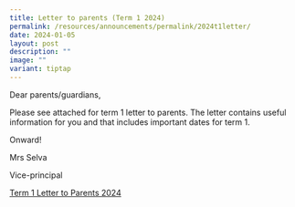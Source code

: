 ```yaml
---
title: Letter to parents (Term 1 2024)
permalink: /resources/announcements/permalink/2024t1letter/
date: 2024-01-05
layout: post
description: ""
image: ""
variant: tiptap
---
```

<p>Dear parents/guardians,</p><p>Please see attached for term 1 letter to parents. The letter contains useful information for you and that includes important dates for term 1.</p><p>Onward!</p><p>Mrs Selva</p><p>Vice-principal</p><p></p><p><a href="/files/Term_1_Letter_to_Parents__2024_.pdf" rel="noopener noreferrer nofollow" target="_blank">Term 1 Letter to Parents 2024</a></p>